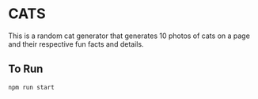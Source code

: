 # CATS

This is a random cat generator that generates 10 photos of cats on a page and their respective fun facts and details.

## To Run ##

```npm run start```